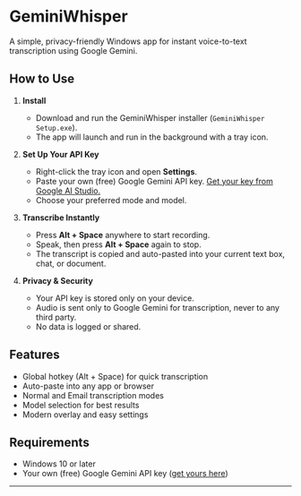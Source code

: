 # GeminiWhisper

A simple, privacy-friendly Windows app for instant voice-to-text transcription using Google Gemini.

## How to Use

1. **Install**
   - Download and run the GeminiWhisper installer (`GeminiWhisper Setup.exe`).
   - The app will launch and run in the background with a tray icon.

2. **Set Up Your API Key**
   - Right-click the tray icon and open **Settings**.
   - Paste your own (free) Google Gemini API key. [Get your key from Google AI Studio.](https://aistudio.google.com/app/apikey)
   - Choose your preferred mode and model.

3. **Transcribe Instantly**
   - Press **Alt + Space** anywhere to start recording.
   - Speak, then press **Alt + Space** again to stop.
   - The transcript is copied and auto-pasted into your current text box, chat, or document.

4. **Privacy & Security**
   - Your API key is stored only on your device.
   - Audio is sent only to Google Gemini for transcription, never to any third party.
   - No data is logged or shared.

## Features
- Global hotkey (Alt + Space) for quick transcription
- Auto-paste into any app or browser
- Normal and Email transcription modes
- Model selection for best results
- Modern overlay and easy settings

## Requirements
- Windows 10 or later
- Your own (free) Google Gemini API key ([get yours here](https://aistudio.google.com/app/apikey))

---
